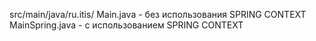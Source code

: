 src/main/java/ru.itis/
Main.java      - без использования SPRING CONTEXT
MainSpring.java - с использованием SPRING CONTEXT
